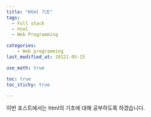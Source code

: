 ```yaml
---
title: "Html 기초"
tags:
  - Full stack
  - html
  - Web Programming

categories: 
    - Web programming
last_modified_at: 20121-05-15

use_math: true

toc: true
toc_sticky: true

---
```


이번 포스트에서는 html의 기초에 대해
공부하도록 하겠습니다.
